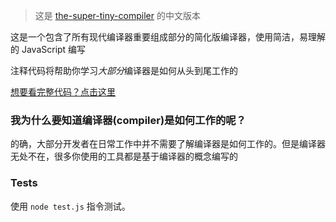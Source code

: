 
> 这是 [the-super-tiny-compiler](https://github.com/jamiebuilds/the-super-tiny-compiler) 的中文版本

这是一个包含了所有现代编译器重要组成部分的简化版编译器，使用简洁，易理解的 JavaScript 编写

注释代码将帮助你学习*大部分*编译器是如何从头到尾工作的

 [想要看完整代码？点击这里](./the-super-tiny-compiler.js)

### 我为什么要知道编译器(compiler)是如何工作的呢？

的确，大部分开发者在日常工作中并不需要了解编译器是如何工作的。但是编译器无处不在，很多你使用的工具都是基于编译器的概念编写的

### Tests

使用 `node test.js` 指令测试。